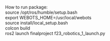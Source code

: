 How to run package: <br/>
source /opt/ros/humble/setup.bash<br/>
export WEBOTS_HOME=/usr/local/webots<br/>
source install/local_setup.bash<br/>
colcon build<br/>
ros2 launch finalproject f23_robotics_1_launch.py<br/>
